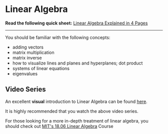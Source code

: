 # Linear Algebra

**Read the following quick sheet:**
[Linear Algebra Explained in 4 Pages](math/linear_algebra_in_4pages.pdf)

---

You should be familiar with the following concepts:

* adding vectors
* matrix multiplication
* matrix inverse
* how to visualize lines and planes and hyperplanes; dot product
* systems of linear equations
* eigenvalues

## Video Series

An excellent **visual** introduction to Linear Algebra can be found [here](https://www.youtube.com/watch?v=kjBOesZCoqc&list=PLZHQObOWTQDPD3MizzM2xVFitgF8hE_ab).

It is highly recommended that you watch the above video series.

For those looking for a more in-depth treatment of linear algebra, you should check out [MIT's 18.06 Linear Algebra](https://ocw.mit.edu/courses/mathematics/18-06-linear-algebra-spring-2010/) Course